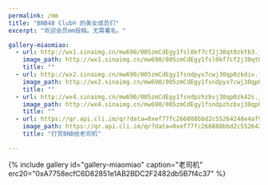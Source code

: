 ```yaml
---
permalink: /mm
title: "BNB48 Club® 的美女成员们"
excerpt: "欢迎会员mm投稿。无需署名。"

gallery-miaomiao:
  - url: http://wx1.sinaimg.cn/mw690/005zmCdEgy1fsl0kf7cf2j30qt0zktb3.jpg
    image_path: http://wx1.sinaimg.cn/mw690/005zmCdEgy1fsl0kf7cf2j30qt0zktb3.jpg
    title: ""
  - url: http://wx2.sinaimg.cn/mw690/005zmCdEgy1fsndpyx7cwj30qp0zkdix.jpg
    image_path: http://wx2.sinaimg.cn/mw690/005zmCdEgy1fsndpyx7cwj30qp0zkdix.jpg
    title: ""
  - url: http://wx4.sinaimg.cn/mw690/005zmCdEgy1fsndpzhzbvj30qp0zk42s.jpg
    image_path: http://wx4.sinaimg.cn/mw690/005zmCdEgy1fsndpzhzbvj30qp0zk42s.jpg
    title: ""
  - url: https://qr.api.cli.im/qr?data=0xef77fc266888bbd2c55264248e4af945ba9f3946&level=H&transparent=false&bgcolor=%23ffffff&forecolor=%23000000&blockpixel=12&marginblock=1&logourl=&size=280&kid=cliim&key=0903f858f1d3c10e42ac76e4b6597a0f
    image_path: https://qr.api.cli.im/qr?data=0xef77fc266888bbd2c55264248e4af945ba9f3946&level=H&transparent=false&bgcolor=%23ffffff&forecolor=%23000000&blockpixel=12&marginblock=1&logourl=&size=280&kid=cliim&key=0903f858f1d3c10e42ac76e4b6597a0f
    title: "打赏BNB给老司机"

---
```


{% include gallery id="gallery-miaomiao" caption="老司机" erc20="0xA7758ecfC6D82851e1AB2BDC2F2482db5B7f4c37" %}
